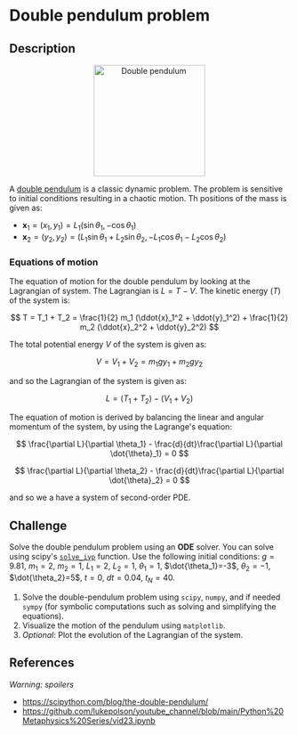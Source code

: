 # Double pendulum problem

## Description

<div align="center">
    <img src="https://upload.wikimedia.org/wikipedia/commons/7/78/Double-Pendulum.svg" alt="Double pendulum" height="200"/>
</div>

A [double pendulum](https://en.wikipedia.org/wiki/Double_pendulum) is a classic dynamic problem. The problem is sensitive to initial conditions resulting in a chaotic motion. Th positions of the mass is given as:

* $\mathbf{x}_1 = (x_1, y_1) = L_1(\sin \theta_1, -\cos \theta_1)$
* $\mathbf{x}_2 = (y_2, y_2) = (L_1 \sin \theta_1 + L_2 \sin \theta_2, -L_1 \cos \theta_1 - L_2 \cos \theta_2)$

### Equations of motion

The equation of motion for the double pendulum by looking at the Lagrangian of system. The Lagrangian is $L = T - V$. The kinetic energy ($T$) of the system is:

$$
T = T_1 + T_2 = \frac{1}{2} m_1 (\ddot{x}_1^2 + \ddot{y}_1^2) + \frac{1}{2} m_2 (\ddot{x}_2^2 + \ddot{y}_2^2)
$$

The total potential energy $V$ of the system is given as:

$$
V = V_1 + V_2 = m_1 g y_1 + m_2 g y_2
$$

and so the Lagrangian of the system is given as:

$$
L = (T_1 + T_2) - (V_1 + V_2)
$$

The equation of motion is derived by balancing the linear and angular momentum of the system, by using the Lagrange's equation:

$$
\frac{\partial L}{\partial \theta_1} - \frac{d}{dt}\frac{\partial L}{\partial \dot{\theta}_1} = 0
$$

$$
\frac{\partial L}{\partial \theta_2} - \frac{d}{dt}\frac{\partial L}{\partial \dot{\theta}_2} = 0
$$

and so we a have a system of second-order PDE.


## Challenge

Solve the double pendulum problem using an **ODE** solver. You can solve using scipy's [`solve_ivp`](https://docs.scipy.org/doc/scipy/reference/generated/scipy.integrate.solve_ivp.html#scipy.integrate.solve_ivp) function. Use the following initial conditions: $g=9.81$, $m_1=2$, $m_2=1$, $L_1=2$, $L_2=1$, $\theta_1=1$, $\dot{\theta_1}=-3$, $\theta_2=-1$, $\dot{\theta_2}=5$, $t=0$, $dt=0.04$, $t_N=40$.

1. Solve the double-pendulum problem using `scipy`, `numpy`, and if needed `sympy` (for symbolic computations such as solving and simplifying the equations).
2. Visualize the motion of the pendulum using `matplotlib`.
3. *Optional*: Plot the evolution of the Lagrangian of the system.

## References

*Warning: spoilers*

- https://scipython.com/blog/the-double-pendulum/
- https://github.com/lukepolson/youtube_channel/blob/main/Python%20Metaphysics%20Series/vid23.ipynb
